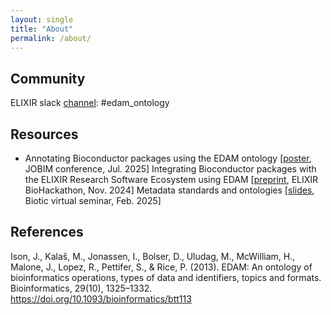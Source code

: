 ```yaml
---
layout: single
title: "About"
permalink: /about/
---
```


## Community

ELIXIR slack [channel](https://elixir-europe.slack.com/archives/C07CJL8RKCZ): #edam_ontology

## Resources

* Annotating Bioconductor packages using the EDAM ontology [[poster](https://cnrs.hal.science/hal-05142802), JOBIM conference, Jul. 2025]
Integrating Bioconductor packages with the ELIXIR Research Software Ecosystem using EDAM [[preprint](https://doi.org/10.37044/osf.io/dsgnw_v1), ELIXIR BioHackathon, Nov. 2024]
Metadata standards and ontologies [[slides](https://github.com/rioualen/edam_material/blob/main/2025-02-24_Biotic_Metadata_Ontologies_Claire.pdf), Biotic virtual seminar, Feb. 2025] 

## References
					
Ison, J., Kalaš, M., Jonassen, I., Bolser, D., Uludag, M., McWilliam, H., Malone, J., Lopez, R., Pettifer, S., & Rice, P. (2013). EDAM: An ontology of bioinformatics operations, types of data and identifiers, topics and formats. Bioinformatics, 29(10), 1325–1332. https://doi.org/10.1093/bioinformatics/btt113 